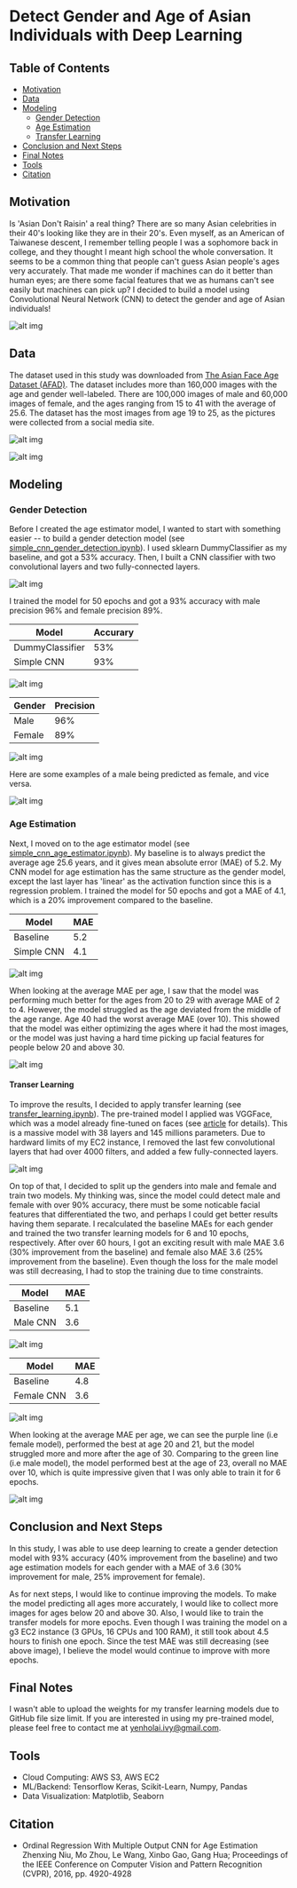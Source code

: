 # Detect Gender and Age of Asian Individuals with Deep Learning

## Table of Contents
- [Motivation](#motivation)
- [Data](#data)
- [Modeling](#modeling)
    - [Gender Detection](#gender-detection)
    - [Age Estimation](#age-estimation)
    - [Transfer Learning](#transer-learning)
- [Conclusion and Next Steps](#conclusion-and-next-steps)
- [Final Notes](#final-notes)
- [Tools](#tools)
- [Citation](#citation)


## Motivation
Is 'Asian Don't Raisin' a real thing? There are so many Asian celebrities in their 40's looking like they are in their 20's. Even myself, as an American of Taiwanese descent, I remember telling people I was a sophomore back in college, and they thought I meant high school the whole conversation. It seems to be a common thing that people can't guess Asian people's ages very accurately. That made me wonder if machines can do it better than human eyes; are there some facial features that we as humans can't see easily but machines can pick up? I decided to build a model using Convolutional Neural Network (CNN) to detect the gender and age of Asian individuals!

![alt img](https://github.com/yenholaivy/Asian-Age-and-Gender-Estimation/blob/main/img/asian_females.png)


## Data
The dataset used in this study was downloaded from [The Asian Face Age Dataset (AFAD)](https://afad-dataset.github.io/). The dataset includes more than 160,000 images with the age and gender well-labeled. There are 100,000 images of male and 60,000 images of female, and the ages ranging from 15 to 41 with the average of 25.6. The dataset has the most images from age 19 to 25, as the pictures were collected from a social media site. 

![alt img](https://github.com/yenholaivy/Asian-Age-and-Gender-Estimation/blob/main/img/afad_samples.png)

![alt img](https://github.com/yenholaivy/Asian-Age-and-Gender-Estimation/blob/main/img/dist_age_gender.png)
  
  
## Modeling
### Gender Detection
Before I created the age estimator model, I wanted to start with something easier -- to build a gender detection model (see [simple_cnn_gender_detection.ipynb](https://github.com/yenholaivy/Asian-Age-and-Gender-Estimation/blob/main/simple_cnn_gender_detection.ipynb)). I used sklearn DummyClassifier as my baseline, and got a 53% accuracy. Then, I built a CNN classifier with two convolutional layers and two fully-connected layers. 

![alt img](https://github.com/yenholaivy/Asian-Age-and-Gender-Estimation/blob/main/img/simple_cnn_struc.png)

I trained the model for 50 epochs and got a 93% accuracy with male precision 96% and female precision 89%.

|  Model | Accurary | 
| --- | --- |
| DummyClassifier | 53% | 
| Simple CNN | 93% |

![alt img](https://github.com/yenholaivy/Asian-Age-and-Gender-Estimation/blob/main/img/simple_cnn_gender.png)

|  Gender | Precision | 
| --- | --- |
| Male | 96% | 
| Female | 89% |

![alt img](https://github.com/yenholaivy/Asian-Age-and-Gender-Estimation/blob/main/img/cm_gender.png)

Here are some examples of a male being predicted as female, and vice versa.

![alt img](https://github.com/yenholaivy/Asian-Age-and-Gender-Estimation/blob/main/img/wrong_predictions.png)
  

### Age Estimation
Next, I moved on to the age estimator model (see [simple_cnn_age_estimator.ipynb](https://github.com/yenholaivy/Asian-Age-and-Gender-Estimation/blob/main/simple_cnn_age_estimator.ipynb)). My baseline is to always predict the average age 25.6 years, and it gives mean absolute error (MAE) of 5.2. My CNN model for age estimation has the same structure as the gender model, except the last layer has 'linear' as the activation function since this is a regression problem. I trained the model for 50 epochs and got a MAE of 4.1, which is a 20% improvement compared to the baseline. 

|  Model | MAE | 
| --- | --- |
| Baseline | 5.2 | 
| Simple CNN | 4.1 | 

![alt img](https://user-images.githubusercontent.com/77142026/116288696-9f792c80-a746-11eb-93f5-2cf3429ce7a5.png)
  
When looking at the average MAE per age, I saw that the model was performing much better for the ages from 20 to 29 with average MAE of 2 to 4. However, the model struggled as the age deviated from the middle of the age range. Age 40 had the worst average MAE (over 10). This showed that the model was either optimizing the ages where it had the most images, or the model was just having a hard time picking up facial features for people below 20 and above 30.

![alt img](https://github.com/yenholaivy/Asian-Age-and-Gender-Estimation/blob/main/img/simple_cnn_mae.png)


#### Transer Learning
To improve the results, I decided to apply transfer learning (see [transfer_learning.ipynb](https://github.com/yenholaivy/Asian-Age-and-Gender-Estimation/blob/main/transfer_learning.ipynb)). The pre-trained model I applied was VGGFace, which was a model already fine-tuned on faces (see [article](https://sefiks.com/2018/08/06/deep-face-recognition-with-keras/) for details). This is a massive model with 38 layers and 145 millions parameters. Due to hardward limits of my EC2 instance, I removed the last few convolutional layers that had over 4000 filters, and added a few fully-connected layers.

![alt img](https://github.com/yenholaivy/Asian-Age-and-Gender-Estimation/blob/main/img/transfer_learning.png)

On top of that, I decided to split up the genders into male and female and train two models. My thinking was, since the model could detect male and female with over 90% accuracy, there must be some noticable facial features that differentiated the two, and perhaps I could get better results having them separate. I recalculated the baseline MAEs for each gender and trained the two transfer learning models for 6 and 10 epochs, respectively. After over 60 hours, I got an exciting result with male MAE 3.6 (30% improvement from the baseline) and female also MAE 3.6 (25% improvement from the baseline). Even though the loss for the male model was still decreasing, I had to stop the training due to time constraints.
  
 |  Model | MAE | 
| --- | --- |
| Baseline | 5.1 | 
| Male CNN | 3.6 |

![alt img](https://github.com/yenholaivy/Asian-Age-and-Gender-Estimation/blob/main/img/vgg_male.png)
  
|  Model | MAE | 
| --- | --- |
| Baseline | 4.8 | 
| Female CNN | 3.6 | 

![alt img](https://github.com/yenholaivy/Asian-Age-and-Gender-Estimation/blob/main/img/vgg_female.png)

When looking at the average MAE per age, we can see the purple line (i.e female model), performed the best at age 20 and 21, but the model struggled more and more after the age of 30. Comparing to the green line (i.e male model), the model performed best at the age of 23, overall no MAE over 10, which is quite impressive given that I was only able to train it for 6 epochs.
  
![alt img](https://github.com/yenholaivy/Asian-Age-and-Gender-Estimation/blob/main/img/vgg_m_vs_f.png)


## Conclusion and Next Steps
In this study, I was able to use deep learning to create a gender detection model with 93% accuracy (40% improvement from the baseline) and two age estimation models for each gender with a MAE of 3.6 (30% improvement for male, 25% improvement for female). 

As for next steps, I would like to continue improving the models. To make the model predicting all ages more accurately, I would like to collect more images for ages below 20 and above 30. Also, I would like to train the transfer models for more epochs. Even though I was training the model on a g3 EC2 instance (3 GPUs, 16 CPUs and 100 RAM), it still took about 4.5 hours to finish one epoch. Since the test MAE was still decreasing (see above image), I believe the model would continue to improve with more epochs.


## Final Notes
I wasn't able to upload the weights for my transfer learning models due to GitHub file size limit. If you are interested in using my pre-trained model, please feel free to contact me at yenholai.ivy@gmail.com.

## Tools
- Cloud Computing: AWS S3, AWS EC2
- ML/Backend: Tensorflow Keras, Scikit-Learn, Numpy, Pandas
- Data Visualization: Matplotlib, Seaborn

## Citation
- Ordinal Regression With Multiple Output CNN for Age Estimation
Zhenxing Niu, Mo Zhou, Le Wang, Xinbo Gao, Gang Hua; Proceedings of the IEEE Conference on Computer Vision and Pattern Recognition (CVPR), 2016, pp. 4920-4928


